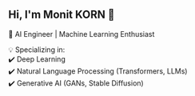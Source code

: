 ## Hi, I'm Monit KORN 👋  
🔹 AI Engineer | Machine Learning Enthusiast 

💡 Specializing in:  
✔️ Deep Learning   
✔️ Natural Language Processing (Transformers, LLMs)  
✔️ Generative AI (GANs, Stable Diffusion)  

